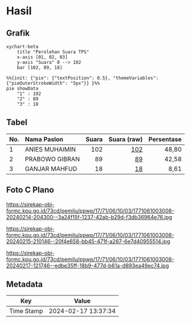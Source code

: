 # Hasil

## Grafik

```mermaid
xychart-beta
    title "Perolehan Suara TPS"
    x-axis [01, 02, 03]
    y-axis "Suara" 0 --> 102
    bar [102, 89, 18]
```

```mermaid
%%{init: {"pie": {"textPosition": 0.5}, "themeVariables": {"pieOuterStrokeWidth": "5px"}} }%%
pie showData
    "1" : 102
    "2" : 89
    "3" : 18
```

## Tabel

| No. | Nama Paslon    | Suara | Suara (raw) | Persentase |
|:--- |:-------------- | -----:| -----------:| ----------:|
| 1   | ANIES MUHAIMIN | 102   | [102][p-1]  | 48,80      |
| 2   | PRABOWO GIBRAN | 89    | [89][p-2]   | 42,58      |
| 3   | GANJAR MAHFUD  | 18    | [18][p-3]   | 8,61       |


[p-1]: https://github.com/gigit-pemilu/pemilu-2024-17-bengkulu/blob/main/pilpres/hitung-suara/sub/17-bengkulu/sub/71-kota-bengkulu/sub/06-ratu-agung/sub/1003-nusa-indah/sub/008-tps/sub/paslon-1.txt
[p-2]: https://github.com/gigit-pemilu/pemilu-2024-17-bengkulu/blob/main/pilpres/hitung-suara/sub/17-bengkulu/sub/71-kota-bengkulu/sub/06-ratu-agung/sub/1003-nusa-indah/sub/008-tps/sub/paslon-2.txt
[p-3]: https://github.com/gigit-pemilu/pemilu-2024-17-bengkulu/blob/main/pilpres/hitung-suara/sub/17-bengkulu/sub/71-kota-bengkulu/sub/06-ratu-agung/sub/1003-nusa-indah/sub/008-tps/sub/paslon-3.txt

## Foto C Plano

https://sirekap-obj-formc.kpu.go.id/73cd/pemilu/ppwp/17/71/06/10/03/1771061003008-20240214-204300--3a24f15f-1237-42ab-b29d-f3db36964e76.jpg

https://sirekap-obj-formc.kpu.go.id/73cd/pemilu/ppwp/17/71/06/10/03/1771061003008-20240215-210146--20f4e658-bb45-471f-a267-6e7d40955514.jpg

https://sirekap-obj-formc.kpu.go.id/73cd/pemilu/ppwp/17/71/06/10/03/1771061003008-20240217-121746--edbe35ff-18b9-477d-b61a-d893ea49ec74.jpg


## Metadata

| Key        | Value               |
| ---------- | ------------------- |
| Time Stamp | 2024-02-17 13:37:34 |



